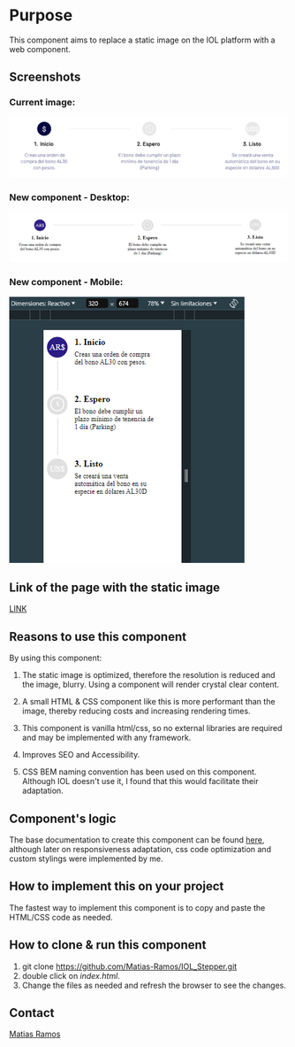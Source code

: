 # Purpose

This component aims to replace a static image on the IOL platform with a web component.


## Screenshots

### Current image:
![Desktop](/screenshot_stepper_current.png)

### New component - Desktop:
![Desktop](/screenshot_stepper_desktop.png)

### New component - Mobile:
![Mobile](/screenshot_stepper_mobile.png)

## Link of the page with the static image

[LINK](https://iol.invertironline.com/DolarMEP)


## Reasons to use this component

By using this component: 

1. The static image is optimized, therefore the resolution is reduced and the image, blurry. Using a component will render crystal clear content.

2. A small HTML & CSS component like this is more performant than the image, thereby reducing costs and increasing rendering times.

3. This component is vanilla html/css, so no external libraries are required and may be implemented with any framework.

4. Improves SEO and Accessibility.

5. CSS BEM naming convention has been used on this component. Although IOL doesn't use it, I found that this would facilitate their adaptation.


## Component's logic

The base documentation to create this component can be found [here](https://ishadeed.com/article/stepper-component-html-css/), although later on responsiveness adaptation, css code optimization and custom stylings were implemented by me.


## How to implement this on your project

The fastest way to implement this component is to copy and paste the HTML/CSS code as needed.


## How to clone & run this component

1. git clone https://github.com/Matias-Ramos/IOL_Stepper.git
2. double click on _index.html_.
3. Change the files as needed and refresh the browser to see the changes.


## Contact

[Matias Ramos](https://www.linkedin.com/in/matias-ramos-computacion/)